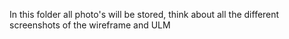 In this folder all photo's will be stored, think about all the different screenshots 
of the wireframe and ULM

